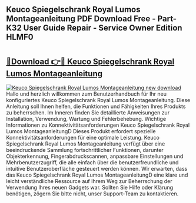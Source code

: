 ## Keuco Spiegelschrank Royal Lumos Montageanleitung PDF Download Free - Part-K32 User Guide Repair - Service Owner Edition HLMF0

# <h2><a href="http://df7doo6.blite.top/?on=Keuco+Spiegelschrank+Royal+Lumos+Montageanleitung">🔗Download 👉🔴 Keuco Spiegelschrank Royal Lumos Montageanleitung</a></h2>

[![Keuco Spiegelschrank Royal Lumos Montageanleitung new download](https://i.imgur.com/lujVjoI.png)](http://df7doo6.blite.top/?on=Keuco+Spiegelschrank+Royal+Lumos+Montageanleitung)
Hallo und herzlich willkommen zum Benutzerhandbuch für Ihr neu konfiguriertes Keuco Spiegelschrank Royal Lumos Montageanleitung. Diese Anleitung soll Ihnen helfen, die Funktionen und Fähigkeiten Ihres Produkts zu beherrschen. Im Inneren finden Sie detaillierte Anweisungen zur Installation, Verwendung, Wartung und Fehlerbehebung. Wichtige Informationen zu Konnektivitätsanforderungen Keuco Spiegelschrank Royal Lumos MontageanleitungD Dieses Produkt erfordert spezielle Konnektivitätsanforderungen für eine optimale Leistung. Keuco Spiegelschrank Royal Lumos Montageanleitung verfügt über eine beeindruckende Sammlung fortschrittlicher Funktionen, darunter Objekterkennung, Fingerabdruckscannen, anpassbare Einstellungen und Mehrbenutzerzugriff, die alle einfach über die benutzerfreundliche und intuitive Benutzeroberfläche gesteuert werden können. Wir erwarten, dass das Keuco Spiegelschrank Royal Lumos MontageanleitungD eine klare und leicht verständliche Ressource auf Ihrem Weg zur Beherrschung der Verwendung Ihres neuen Gadgets war. Sollten Sie Hilfe oder Klärung benötigen, zögern Sie bitte nicht, unser Support-Team zu kontaktieren.

